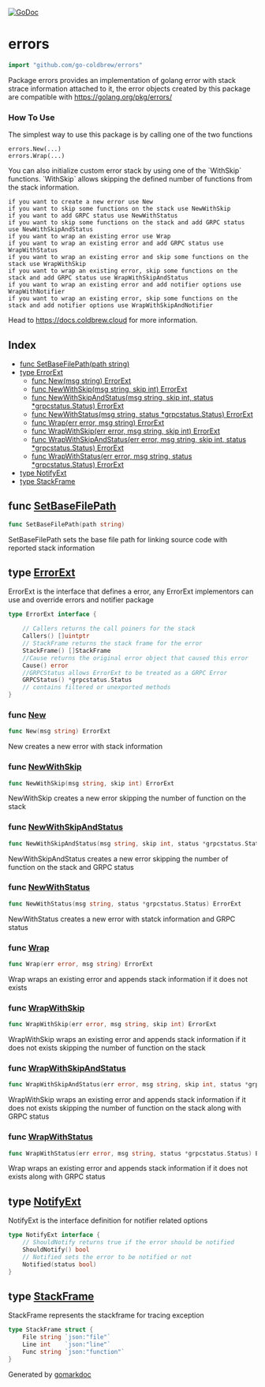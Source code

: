 <!-- Code generated by gomarkdoc. DO NOT EDIT -->

[![GoDoc](https://img.shields.io/badge/pkg.go.dev-doc-blue)](http://pkg.go.dev/github.com/go-coldbrew/errors)

# errors

```go
import "github.com/go-coldbrew/errors"
```

Package errors provides an implementation of golang error with stack strace information attached to it, the error objects created by this package are compatible with https://golang.org/pkg/errors/

### How To Use
The simplest way to use this package is by calling one of the two functions

```
errors.New(...)
errors.Wrap(...)
```

You can also initialize custom error stack by using one of the \`WithSkip\` functions. \`WithSkip\` allows skipping the defined number of functions from the stack information.

```
if you want to create a new error use New
if you want to skip some functions on the stack use NewWithSkip
if you want to add GRPC status use NewWithStatus
if you want to skip some functions on the stack and add GRPC status use NewWithSkipAndStatus
if you want to wrap an existing error use Wrap
if you want to wrap an existing error and add GRPC status use WrapWithStatus
if you want to wrap an existing error and skip some functions on the stack use WrapWithSkip
if you want to wrap an existing error, skip some functions on the stack and add GRPC status use WrapWithSkipAndStatus
if you want to wrap an existing error and add notifier options use WrapWithNotifier
if you want to wrap an existing error, skip some functions on the stack and add notifier options use WrapWithSkipAndNotifier
```

Head to https://docs.coldbrew.cloud for more information.

## Index

- [func SetBaseFilePath(path string)](<#func-setbasefilepath>)
- [type ErrorExt](<#type-errorext>)
  - [func New(msg string) ErrorExt](<#func-new>)
  - [func NewWithSkip(msg string, skip int) ErrorExt](<#func-newwithskip>)
  - [func NewWithSkipAndStatus(msg string, skip int, status *grpcstatus.Status) ErrorExt](<#func-newwithskipandstatus>)
  - [func NewWithStatus(msg string, status *grpcstatus.Status) ErrorExt](<#func-newwithstatus>)
  - [func Wrap(err error, msg string) ErrorExt](<#func-wrap>)
  - [func WrapWithSkip(err error, msg string, skip int) ErrorExt](<#func-wrapwithskip>)
  - [func WrapWithSkipAndStatus(err error, msg string, skip int, status *grpcstatus.Status) ErrorExt](<#func-wrapwithskipandstatus>)
  - [func WrapWithStatus(err error, msg string, status *grpcstatus.Status) ErrorExt](<#func-wrapwithstatus>)
- [type NotifyExt](<#type-notifyext>)
- [type StackFrame](<#type-stackframe>)


## func [SetBaseFilePath](<https://github.com/go-coldbrew/errors/blob/main/errors.go#L227>)

```go
func SetBaseFilePath(path string)
```

SetBaseFilePath sets the base file path for linking source code with reported stack information

## type [ErrorExt](<https://github.com/go-coldbrew/errors/blob/main/errors.go#L24-L35>)

ErrorExt is the interface that defines a error, any ErrorExt implementors can use and override errors and notifier package

```go
type ErrorExt interface {

    // Callers returns the call poiners for the stack
    Callers() []uintptr
    // StackFrame returns the stack frame for the error
    StackFrame() []StackFrame
    //Cause returns the original error object that caused this error
    Cause() error
    //GRPCStatus allows ErrorExt to be treated as a GRPC Error
    GRPCStatus() *grpcstatus.Status
    // contains filtered or unexported methods
}
```

### func [New](<https://github.com/go-coldbrew/errors/blob/main/errors.go#L147>)

```go
func New(msg string) ErrorExt
```

New creates a new error with stack information

### func [NewWithSkip](<https://github.com/go-coldbrew/errors/blob/main/errors.go#L157>)

```go
func NewWithSkip(msg string, skip int) ErrorExt
```

NewWithSkip creates a new error skipping the number of function on the stack

### func [NewWithSkipAndStatus](<https://github.com/go-coldbrew/errors/blob/main/errors.go#L162>)

```go
func NewWithSkipAndStatus(msg string, skip int, status *grpcstatus.Status) ErrorExt
```

NewWithSkipAndStatus creates a new error skipping the number of function on the stack and GRPC status

### func [NewWithStatus](<https://github.com/go-coldbrew/errors/blob/main/errors.go#L152>)

```go
func NewWithStatus(msg string, status *grpcstatus.Status) ErrorExt
```

NewWithStatus creates a new error with statck information and GRPC status

### func [Wrap](<https://github.com/go-coldbrew/errors/blob/main/errors.go#L167>)

```go
func Wrap(err error, msg string) ErrorExt
```

Wrap wraps an existing error and appends stack information if it does not exists

### func [WrapWithSkip](<https://github.com/go-coldbrew/errors/blob/main/errors.go#L177>)

```go
func WrapWithSkip(err error, msg string, skip int) ErrorExt
```

WrapWithSkip wraps an existing error and appends stack information if it does not exists skipping the number of function on the stack

### func [WrapWithSkipAndStatus](<https://github.com/go-coldbrew/errors/blob/main/errors.go#L182>)

```go
func WrapWithSkipAndStatus(err error, msg string, skip int, status *grpcstatus.Status) ErrorExt
```

WrapWithSkip wraps an existing error and appends stack information if it does not exists skipping the number of function on the stack along with GRPC status

### func [WrapWithStatus](<https://github.com/go-coldbrew/errors/blob/main/errors.go#L172>)

```go
func WrapWithStatus(err error, msg string, status *grpcstatus.Status) ErrorExt
```

Wrap wraps an existing error and appends stack information if it does not exists along with GRPC status

## type [NotifyExt](<https://github.com/go-coldbrew/errors/blob/main/errors.go#L38-L43>)

NotifyExt is the interface definition for notifier related options

```go
type NotifyExt interface {
    // ShouldNotify returns true if the error should be notified
    ShouldNotify() bool
    // Notified sets the error to be notified or not
    Notified(status bool)
}
```

## type [StackFrame](<https://github.com/go-coldbrew/errors/blob/main/errors.go#L17-L21>)

StackFrame represents the stackframe for tracing exception

```go
type StackFrame struct {
    File string `json:"file"`
    Line int    `json:"line"`
    Func string `json:"function"`
}
```



Generated by [gomarkdoc](<https://github.com/princjef/gomarkdoc>)
